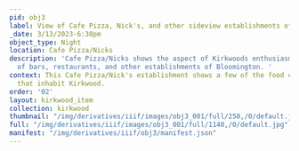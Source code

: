 ```yaml
---
pid: obj3
label: View of Cafe Pizza, Nick's, and other sideview establishments of Bloomington.
_date: 3/13/2023-6:30pm
object_type: Night
location: Cafe Pizza/Nicks
description: 'Cafe Pizza/Nicks shows the aspect of Kirkwoods enthusiasm and fine dining
  of bars, restaurants, and other establishments of Bloomington. '
context: This Cafe Pizza/Nick's establishment shows a few of the food commodity chains
  that inhabit Kirkwood.
order: '02'
layout: kirkwood_item
collection: kirkwood
thumbnail: "/img/derivatives/iiif/images/obj3_001/full/250,/0/default.jpg"
full: "/img/derivatives/iiif/images/obj3_001/full/1140,/0/default.jpg"
manifest: "/img/derivatives/iiif/obj3/manifest.json"
---
```

